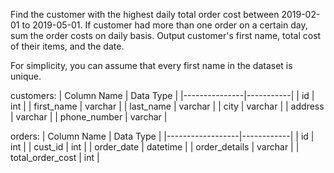 Find the customer with the highest daily total order cost between 2019-02-01 to 2019-05-01. If customer had more than one order on a certain day, 
sum the order costs on daily basis. Output customer's first name, total cost of their items, and the date.

For simplicity, you can assume that every first name in the dataset is unique.

customers:
| Column Name   | Data Type |
|---------------|-----------|
| id            | int       |
| first_name    | varchar   |
| last_name     | varchar   |
| city          | varchar   |
| address       | varchar   |
| phone_number  | varchar   |

orders:
| Column Name      | Data Type  |
|------------------|------------|
| id               | int        |
| cust_id          | int        |
| order_date       | datetime   |
| order_details    | varchar    |
| total_order_cost | int        |

```

```
